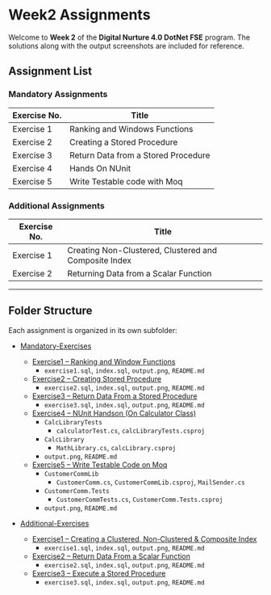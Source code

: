 # Week2 Assignments

Welcome to **Week 2** of the **Digital Nurture 4.0 DotNet FSE** program.
The solutions along with the output screenshots are included for reference.

## Assignment List

### Mandatory Assignments

| Exercise No. | Title                                      |
|--------------|--------------------------------------------|
| Exercise 1   | Ranking and Windows Functions              |
| Exercise 2   | Creating a Stored Procedure                  |
| Exercise 3   | Return Data from a Stored Procedure                             |
| Exercise 4   | Hands On NUnit               | 
| Exercise 5   | Write Testable code with Moq               |


### Additional Assignments
| Exercise No. | Title                                      |
|--------------|--------------------------------------------|
| Exercise 1   | Creating Non-Clustered, Clustered and Composite Index             |
| Exercise 2   | Returning Data from a Scalar Function                  |
---

## Folder Structure

Each assignment is organized in its own subfolder:

* [Mandatory-Exercises](./Mandatory-Exercises)
  * [Exercise1 – Ranking and Window Functions](./Mandatory-Exercises/Exercise1)
    * `exercise1.sql`, `index.sql`, `output.png`, `README.md`  
  * [Exercise2 – Creating Stored Procedure](./Mandatory-Exercises/Exercise2)  
    * `exercise2.sql`, `index.sql`, `output.png`, `README.md`
  * [Exercise3 – Return Data From a Stored Procedure](./Mandatory-Exercises/Exercise3)  
    * `exercise3.sql`, `index.sql`, `output.png`, `README.md`
  * [Exercise4 – NUnit Handson (On Calculator Class)](./Mandatory-Exercises/Exercise4)
    * `CalcLibraryTests`
      * `calculatorTest.cs`, `calcLibraryTests.csproj`
    * `CalcLibrary`
      * `MathLibrary.cs`, `calcLibrary.csproj`
    * `output.png`, `README.md`
  * [Exercise5 – Write Testable Code on Moq](./Mandatory-Exercises/Exercise5)
    * `CustomerCommLib`
      * `CustomerComm.cs`, `CustomerCommLib.csproj`, `MailSender.cs`
    * `CustomerComm.Tests`
      * `CustomerCommTests.cs`, `CustomerComm.Tests.csproj`
    * `output.png`, `README.md`

* [Additional-Exercises](./Additional-Exercises)
  * [Exercise1 – Creating a Clustered, Non-Clustered & Composite Index](./Additional-Exercises/Exercise1)  
    * `exercise1.sql`, `index.sql`, `output.png`, `README.md`  
  * [Exercise2 – Return Data From a Scalar Function](./Additional-Exercises/Exercise2)  
    * `exercise2.sql`, `index.sql`, `output.png`, `README.md`
  * [Exercise3 – Execute a Stored Procedure](./Additional-Exercises/Exercise3)  
    * `exercise3.sql`, `index.sql`, `output.png`, `README.md`